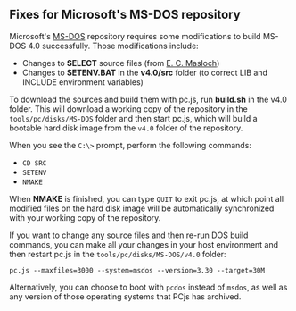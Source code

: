 ## Fixes for Microsoft's MS-DOS repository

Microsoft's [MS-DOS](https://github.com/microsoft/MS-DOS) repository requires some modifications to build MS-DOS 4.0 successfully.  Those modifications include:

- Changes to **SELECT** source files (from [E. C. Masloch](https://hg.pushbx.org/ecm/msdos4/rev/63a05668c5f3))
- Changes to **SETENV.BAT** in the **v4.0/src** folder (to correct LIB and INCLUDE environment variables)

To download the sources and build them with pc.js, run **build.sh** in the v4.0 folder.  This will download a working copy of the repository in the `tools/pc/disks/MS-DOS` folder and then start pc.js, which will build a bootable hard disk image from the `v4.0` folder of the repository.

When you see the `C:\>` prompt, perform the following commands:

- `CD SRC`
- `SETENV`
- `NMAKE`

When **NMAKE** is finished, you can type `QUIT` to exit pc.js, at which point all modified files on the hard disk image will be automatically synchronized with your working copy of the repository.

If you want to change any source files and then re-run DOS build commands, you can make all your changes in your host environment and then restart pc.js in the `tools/pc/disks/MS-DOS/v4.0` folder:

    pc.js --maxfiles=3000 --system=msdos --version=3.30 --target=30M

Alternatively, you can choose to boot with `pcdos` instead of `msdos`, as well as any version of those operating systems that PCjs has archived.
